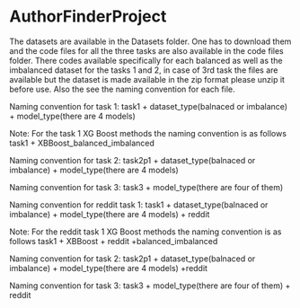 # AuthorFinderProject
The datasets are available in the Datasets folder. One has to download them and the code files for all the three tasks are also available in the code files folder. There codes available specifically for each balanced as well as the imbalanced dataset for the tasks 1 and 2, in case of 3rd task the files are available but the dataset is made available in the zip format please unzip it before use. Also the see the naming convention for each file.

Naming convention for task 1: task1 + dataset_type(balnaced or imbalance) + model_type(there are 4 models) 

Note: For the task 1 XG Boost methods the naming convention is as follows task1 + XBBoost_balanced_imbalanced

Naming convention for task 2: task2p1 + dataset_type(balnaced or imbalance) + model_type(there are 4 models) 

Naming convention for task 3: task3 + model_type(there are four of them)

Naming convention for reddit task 1: task1 + dataset_type(balnaced or imbalance) + model_type(there are 4 models) + reddit

Note: For the reddit task 1 XG Boost methods the naming convention is as follows task1 + XBBoost + reddit +balanced_imbalanced

Naming convention for task 2: task2p1 + dataset_type(balnaced or imbalance) + model_type(there are 4 models) +reddit

Naming convention for task 3: task3 + model_type(there are four of them) + reddit
